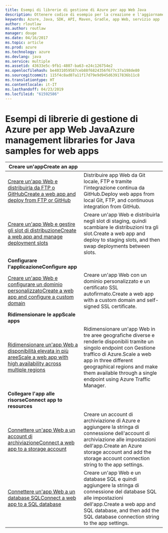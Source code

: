 ```yaml
---
title: Esempi di librerie di gestione di Azure per app Web Java
description: Ottenere codice di esempio per la creazione e l'aggiornamento di app Web di Azure ospitate nel servizio app tramite le librerie di gestione di Azure per Java
keywords: Azure, Java, SDK, API, Maven, Gradle, app Web, servizio app
author: rloutlaw
ms.author: routlaw
manager: douge
ms.date: 04/16/2017
ms.topic: article
ms.prod: azure
ms.technology: azure
ms.devlang: java
ms.service: multiple
ms.assetid: 43633e5c-9fb1-4807-ba63-e24c126754e2
ms.openlocfilehash: be4031059587ceb88f6824356f677c37a198de80
ms.sourcegitcommit: 115f4c8ad07a11f17d79e9d945d63917836b11c8
ms.translationtype: HT
ms.contentlocale: it-IT
ms.lasthandoff: 04/23/2019
ms.locfileid: "61592586"
---
```

# <a name="azure-management-libraries-for-java-samples-for-web-apps"></a><span data-ttu-id="d8d3a-104">Esempi di librerie di gestione di Azure per app Web Java</span><span class="sxs-lookup"><span data-stu-id="d8d3a-104">Azure management libraries for Java samples for web apps</span></span>

| <span data-ttu-id="d8d3a-105">**Creare un'app**</span><span class="sxs-lookup"><span data-stu-id="d8d3a-105">**Create an app**</span></span> ||
|---|---|
| <span data-ttu-id="d8d3a-106">[Creare un'app Web e distribuirla da FTP o GitHub][1]</span><span class="sxs-lookup"><span data-stu-id="d8d3a-106">[Create a web app and deploy from FTP or GitHub][1]</span></span> | <span data-ttu-id="d8d3a-107">Distribuire app Web da Git locale, FTP e tramite l'integrazione continua da GitHub.</span><span class="sxs-lookup"><span data-stu-id="d8d3a-107">Deploy web apps from local Git, FTP, and continuous integration from GitHub.</span></span> |
| <span data-ttu-id="d8d3a-108">[Creare un'app Web e gestire gli slot di distribuzione][2]</span><span class="sxs-lookup"><span data-stu-id="d8d3a-108">[Create a web app and manage deployment slots][2]</span></span> | <span data-ttu-id="d8d3a-109">Creare un'app Web e distribuirla negli slot di staging, quindi scambiare le distribuzioni tra gli slot.</span><span class="sxs-lookup"><span data-stu-id="d8d3a-109">Create a web app and deploy to staging slots, and then swap deployments between slots.</span></span> |
| <span data-ttu-id="d8d3a-110">**Configurare l'applicazione**</span><span class="sxs-lookup"><span data-stu-id="d8d3a-110">**Configure app**</span></span> ||
| <span data-ttu-id="d8d3a-111">[Creare un'app Web e configurare un dominio personalizzato][3]</span><span class="sxs-lookup"><span data-stu-id="d8d3a-111">[Create a web app and configure a custom domain][3]</span></span> | <span data-ttu-id="d8d3a-112">Creare un'app Web con un dominio personalizzato e un certificato SSL autofirmato.</span><span class="sxs-lookup"><span data-stu-id="d8d3a-112">Create a web app with a custom domain and self-signed SSL certificate.</span></span> |
| <span data-ttu-id="d8d3a-113">**Ridimensionare le app**</span><span class="sxs-lookup"><span data-stu-id="d8d3a-113">**Scale apps**</span></span> ||
| <span data-ttu-id="d8d3a-114">[Ridimensionare un'app Web a disponibilità elevata in più aree][4]</span><span class="sxs-lookup"><span data-stu-id="d8d3a-114">[Scale a web app with high availability across multiple regions][4]</span></span> | <span data-ttu-id="d8d3a-115">Ridimensionare un'app Web in tre aree geografiche diverse e renderle disponibili tramite un singolo endpoint con Gestione traffico di Azure.</span><span class="sxs-lookup"><span data-stu-id="d8d3a-115">Scale a web app in three different geographical regions and make them available through a single endpoint using Azure Traffic Manager.</span></span> | 
| <span data-ttu-id="d8d3a-116">**Collegare l'app alle risorse**</span><span class="sxs-lookup"><span data-stu-id="d8d3a-116">**Connect app to resources**</span></span> ||
| <span data-ttu-id="d8d3a-117">[Connettere un'app Web a un account di archiviazione][5]</span><span class="sxs-lookup"><span data-stu-id="d8d3a-117">[Connect a web app to a storage account][5]</span></span> | <span data-ttu-id="d8d3a-118">Creare un account di archiviazione di Azure e aggiungere la stringa di connessione dell'account di archiviazione alle impostazioni dell'app.</span><span class="sxs-lookup"><span data-stu-id="d8d3a-118">Create an Azure storage account and add the storage account connection string to the app settings.</span></span> |
| <span data-ttu-id="d8d3a-119">[Connettere un'app Web a un database SQL][6]</span><span class="sxs-lookup"><span data-stu-id="d8d3a-119">[Connect a web app to a SQL database][6]</span></span> | <span data-ttu-id="d8d3a-120">Creare un'app Web e un database SQL e quindi aggiungere la stringa di connessione del database SQL alle impostazioni dell'app.</span><span class="sxs-lookup"><span data-stu-id="d8d3a-120">Create a web app and SQL database, and then add the SQL database connection string to the app settings.</span></span> |

[1]: java-sdk-configure-webapp-sources.md
[2]: https://azure.microsoft.com/resources/samples/app-service-java-manage-staging-and-production-slots-for-web-apps/
[3]: https://azure.microsoft.com/resources/samples/app-service-java-manage-web-apps-with-custom-domains/
[4]: https://azure.microsoft.com/resources/samples/app-service-java-scale-web-apps-on-linux/
[5]: https://azure.microsoft.com/resources/samples/app-service-java-manage-storage-connections-for-web-apps/
[6]: https://azure.microsoft.com/resources/samples/app-service-java-manage-data-connections-for-web-apps/